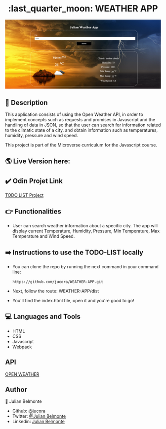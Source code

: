 <h1 align="center">:last_quarter_moon: WEATHER APP</h1>

<p align="center">
  <img src="src/images/cover.png">
</p>

## :pencil: Description

This application consists of using the Open Weather API, in order to implement concepts such as requests and promises in Javascript and the handling of data in JSON, so that the user can search for information related to the climatic state of a city. and obtain information such as temperatures, humidity, pressure and wind speed.

This project is part of the Microverse curriculum for the Javascript course.

## :earth_americas: Live Version here:

## :heavy_check_mark: Odin Projet Link

[TODO LIST Project](https://www.theodinproject.com/courses/javascript/lessons/weather-app)

## :point_right: Functionalities

- User can search weather information about a specific city. The app will display current Temperature, Humidity, Pressure, Min Temperature, Max Temperature and Wind Speed.

## :arrow_right: Instructions to use the TODO-LIST locally

- You can clone the repo by running the next command in your command line:
  <p><code>https://github.com/jucora/WEATHER-APP.git</code></p>

- Next, follow the route: WEATHER-APP/dist

- You'll find the index.html file, open it and you're good to go!

## :computer: Languages and Tools

- HTML
- CSS
- Javascript
- Webpack

## API

[OPEN WEATHER](https://openweathermap.org/)

## Author

:man: Julian Belmonte

- Github: [@jucora](https://github.com/jucora)
- Twitter: [@Julian Belmonte](twitter.com/JulianBelmonte)
- Linkedin: [Julian Belmonte](linkedin.com/in/julianbel)
